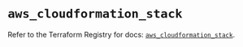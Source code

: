 # `aws_cloudformation_stack`

Refer to the Terraform Registry for docs: [`aws_cloudformation_stack`](https://registry.terraform.io/providers/hashicorp/aws/5.52.0/docs/resources/cloudformation_stack).
